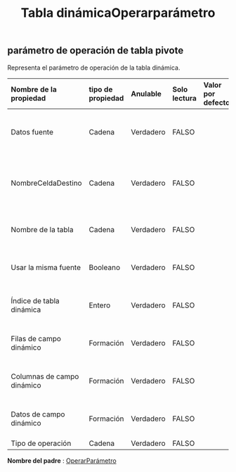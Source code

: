 ﻿---
title: Tabla dinámicaOperarparámetro
second_title: Aspose.Cells Cloud Documen
type: docs
url: /es/specification/model/pivottableoperateparameter/
description: "Aspose.Cells Especificación del modelo de nube: PivotTableOperateParameter. Maneje sin esfuerzo Excel y otros documentos de hoja de cálculo con funciones como abrir, generar, editar, dividir, fusionar, comparar y convertir."
kwords: Excel, Office, Hoja de cálculo, Cloud REST API, PivotTableOperateParameter
weight: 50
---
## **parámetro de operación de tabla pivote**

 Representa el parámetro de operación de la tabla dinámica.

| Nombre de la propiedad| tipo de propiedad| Anulable| Solo lectura| Valor por defecto| Descripción|
|:- |:- |:- |:- |:- |:- |
| Datos fuente| Cadena| Verdadero| FALSO|| Representa los datos de origen de la tabla dinámica.|
| NombreCeldaDestino| Cadena| Verdadero| FALSO|| Representa el nombre de la celda inicial de la tabla dinámica.|
| Nombre de la tabla| Cadena| Verdadero| FALSO|| Representa el nombre de la tabla dinámica.|
| Usar la misma fuente| Booleano| Verdadero| FALSO||Representa si se utiliza la misma fuente.|
| Índice de tabla dinámica| Entero| Verdadero| FALSO|| Representa el índice de la tabla dinámica.|
| Filas de campo dinámico|Formación<Integer> | Verdadero| FALSO|| Representa campos de fila dinámica.|
| Columnas de campo dinámico|Formación<Integer> | Verdadero| FALSO|| Representa campos de columnas dinámicas.|
| Datos de campo dinámico|Formación<Integer> | Verdadero| FALSO|| Representa el campo de datos dinámico.|
| Tipo de operación| Cadena| Verdadero| FALSO|||

**Nombre del padre** : [OperarParámetro](/specification/model/operateparameter)

